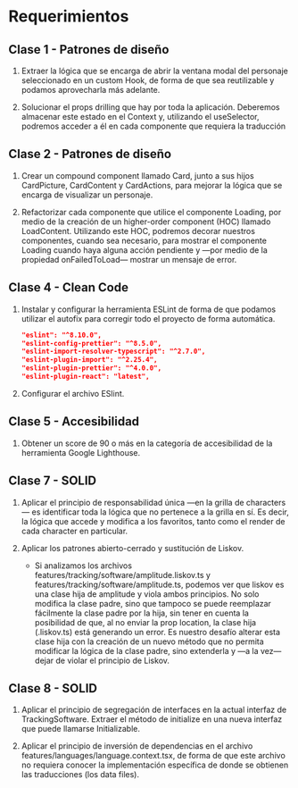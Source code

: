# Requerimientos

## Clase 1 - Patrones de diseño

1. Extraer la lógica que se encarga de abrir la ventana modal del personaje seleccionado en un custom Hook, de forma de que sea reutilizable y podamos aprovecharla más adelante.

2. Solucionar el props drilling que hay por toda la aplicación. Deberemos almacenar este estado en el Context y, utilizando el useSelector, podremos acceder a él en cada componente que requiera la traducción

## Clase 2 - Patrones de diseño

1. Crear un compound component llamado Card, junto a sus hijos CardPicture, CardContent y CardActions, para mejorar la lógica que se encarga de visualizar un personaje.

2. Refactorizar cada componente que utilice el componente Loading, por medio de la creación de un higher-order component (HOC) llamado LoadContent. Utilizando este HOC, podremos decorar nuestros componentes, cuando sea necesario, para mostrar el componente Loading cuando haya alguna acción pendiente y —por medio de la propiedad onFailedToLoad— mostrar un mensaje de error.

## Clase 4 - Clean Code

1. Instalar y configurar la herramienta ESLint de forma de que podamos utilizar el autofix para corregir todo el proyecto de forma automática.

   ```json
   "eslint": "^8.10.0",
   "eslint-config-prettier": "^8.5.0",
   "eslint-import-resolver-typescript": "^2.7.0",
   "eslint-plugin-import": "^2.25.4",
   "eslint-plugin-prettier": "^4.0.0",
   "eslint-plugin-react": "latest",
   ```

2. Configurar el archivo ESlint.

## Clase 5 - Accesibilidad

1. Obtener un score de 90 o más en la categoría de accesibilidad de la herramienta Google Lighthouse.

## Clase 7 - SOLID

1. Aplicar el principio de responsabilidad única —en la grilla de characters— es identificar toda la lógica que no pertenece a la grilla en sí. Es decir, la lógica que accede y modifica a los favoritos, tanto como el render de cada character en particular.

2. Aplicar los patrones abierto-cerrado y sustitución de Liskov.
   - Si analizamos los archivos features/tracking/software/amplitude.liskov.ts y features/tracking/software/amplitude.ts, podemos ver que liskov es una clase hija de amplitude y viola ambos principios. No solo modifica la clase padre, sino que tampoco se puede reemplazar fácilmente la clase padre por la hija, sin tener en cuenta la posibilidad de que, al no enviar la prop location, la clase hija (.liskov.ts) está generando un error. Es nuestro desafío alterar esta clase hija con la creación de un nuevo método que no permita modificar la lógica de la clase padre, sino extenderla y —a la vez— dejar de violar el principio de Liskov.

## Clase 8 - SOLID

1. Aplicar el principio de segregación de interfaces en la actual interfaz de TrackingSoftware. Extraer el método de initialize en una nueva interfaz que puede llamarse Initializable.

2. Aplicar el principio de inversión de dependencias en el archivo features/languages/language.context.tsx, de forma de que este archivo no requiera conocer la implementación específica de donde se obtienen las traducciones (los data files).
